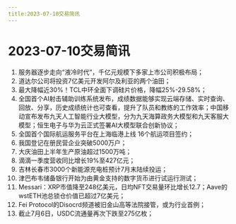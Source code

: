 ```yaml
---
title:2023-07-10交易简讯
---
```

# 2023-07-10交易简讯
1. 服务器逐步走向“液冷时代”，千亿元规模下多家上市公司积极布局；
2. 道达尔公司将投资7亿美元开发阿尔及利亚的两个油田；
3. 最大降幅近30%！TCL中环全面下调硅片价格，降幅25%-29.58%；
4. 全国首个AI射击辅助训练系统发布，成绩数据能够实现云端存储、实时查询、回放、分享，历史成绩统计也可查看，提升了队员和教练的工作效率；中国移动宣布发布九天人工智能行业大模型，分为九天海算政务大模型和九天客服大模型；恒生电子与华为云正式签署AI大模型联合创新协议；
5. 全国首个国际航运服务平台在上海临港上线 16个航运项目签约；
6. 我国登记在册民营企业突破5000万户；
7. 大庆油田上半年生产原油超过1500万吨；
8. 滴滴一季度营收同比增长19%至427亿元；
9. 吉林长春市3000个新能源充电桩预计7月末陆续投运；
10. 津巴布韦储备银行开始为由黄金支持的数字货币进行试运行测试；
11. Messari：XRP市值降至248亿美元，日均NFT交易量环比增长12.7；Aave的wstETH池总锁仓价值已超过7亿美元；
12. Fei Protocol的Disocrd频道被旧金山高等法院接管，或为行业首例；
13. 截止7月6日，USDC流通量再次下跌至275亿枚；